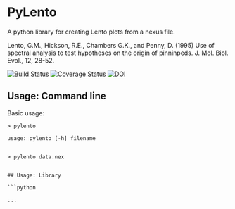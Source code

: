 # PyLento

A python library for creating Lento plots from a nexus file.


Lento, G.M., Hickson, R.E., Chambers G.K., and Penny, D. (1995) Use of spectral analysis to test hypotheses on the origin of pinninpeds. J. Mol. Biol. Evol., 12, 28-52. 


[![Build Status](https://travis-ci.org/SimonGreenhill/PyLento.svg?branch=master)](https://travis-ci.org/SimonGreenhill/PyLento)
[![Coverage Status](https://coveralls.io/repos/SimonGreenhill/PyLento/badge.svg?branch=master&service=github)](https://coveralls.io/github/SimonGreenhill/PyLento?branch=master)
[![DOI](https://zenodo.org/badge/22704/SimonGreenhill/PyLento.svg)](https://zenodo.org/badge/latestdoi/22704/SimonGreenhill/PyLento)


## Usage: Command line

Basic usage: 

```shell
> pylento

usage: pylento [-h] filename


> pylento data.nex


## Usage: Library

```python

...

```
